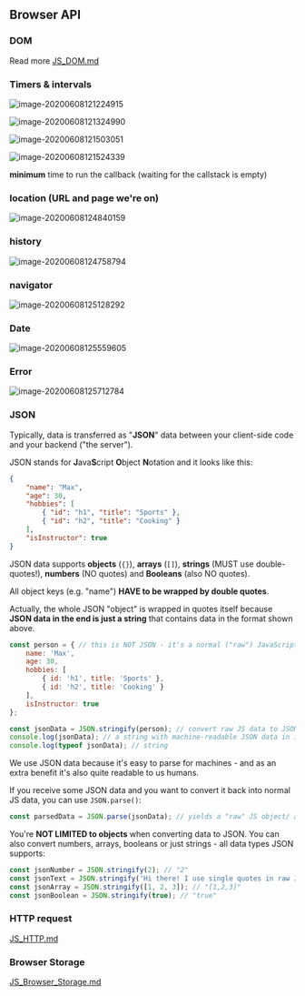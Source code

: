 ## Browser API

### DOM

Read more [JS_DOM.md](JS_DOM.md) 

### Timers & intervals

![image-20200608121224915](C:\Users\ASUS\AppData\Roaming\Typora\typora-user-images\image-20200608121224915.png)

![image-20200608121324990](C:\Users\ASUS\AppData\Roaming\Typora\typora-user-images\image-20200608121324990.png)

![image-20200608121503051](C:\Users\ASUS\AppData\Roaming\Typora\typora-user-images\image-20200608121503051.png)

![image-20200608121524339](C:\Users\ASUS\AppData\Roaming\Typora\typora-user-images\image-20200608121524339.png)

**minimum** time to run the callback (waiting for the callstack is empty)

### location (URL and page we're on)

![image-20200608124840159](C:\Users\ASUS\AppData\Roaming\Typora\typora-user-images\image-20200608124840159.png)

### history

![image-20200608124758794](C:\Users\ASUS\AppData\Roaming\Typora\typora-user-images\image-20200608124758794.png)

### navigator

![image-20200608125128292](C:\Users\ASUS\AppData\Roaming\Typora\typora-user-images\image-20200608125128292.png)

### Date

![image-20200608125559605](C:\Users\ASUS\AppData\Roaming\Typora\typora-user-images\image-20200608125559605.png)

### Error

![image-20200608125712784](C:\Users\ASUS\AppData\Roaming\Typora\typora-user-images\image-20200608125712784.png)

### JSON 

Typically, data is transferred as "**JSON**" data between your client-side code and your backend ("the server").

JSON stands for **J**ava**S**cript **O**bject **N**otation and it looks like this:

```json
{
    "name": "Max",
    "age": 30,
    "hobbies": [
        { "id": "h1", "title": "Sports" },
        { "id": "h2", "title": "Cooking" }
    ],
    "isInstructor": true
}
```

JSON data supports **objects** (`{}`), **arrays** (`[]`), **strings** (MUST use double-quotes!), **numbers** (NO quotes) and **Booleans** (also NO quotes).

All object keys (e.g. "name") **HAVE to be wrapped by double quotes**.

Actually, the whole JSON "object" is wrapped in quotes itself because **JSON data in the end is just a string** that contains data in the format shown above.

```js
const person = { // this is NOT JSON - it's a normal ("raw") JavaScript object!
    name: 'Max',
    age: 30,
    hobbies: [
        { id: 'h1', title: 'Sports' },
        { id: 'h2', title: 'Cooking' }
    ],
    isInstructor: true
};

const jsonData = JSON.stringify(person); // convert raw JS data to JSON data string
console.log(jsonData); // a string with machine-readable JSON data in it
console.log(typeof jsonData); // string
```

We use JSON data because it's easy to parse for machines - and as an extra benefit it's also quite readable to us humans.

If you receive some JSON data and you want to convert it back into normal JS data, you can use `JSON.parse()`:

```js
const parsedData = JSON.parse(jsonData); // yields a "raw" JS object/ array etc.
```

You're **NOT LIMITED to objects** when converting data to JSON. You can also convert numbers, arrays, booleans or just strings - all data types JSON supports:

```js
const jsonNumber = JSON.stringify(2); // "2"
const jsonText = JSON.stringify('Hi there! I use single quotes in raw JS'); // ""Hi there! ...""
const jsonArray = JSON.stringify([1, 2, 3]); // "[1,2,3]"
const jsonBoolean = JSON.stringify(true); // "true"
```

### HTTP request

 [JS_HTTP.md](JS_HTTP.md) 

### Browser Storage

 [JS_Browser_Storage.md](JS_Browser_Storage.md) 